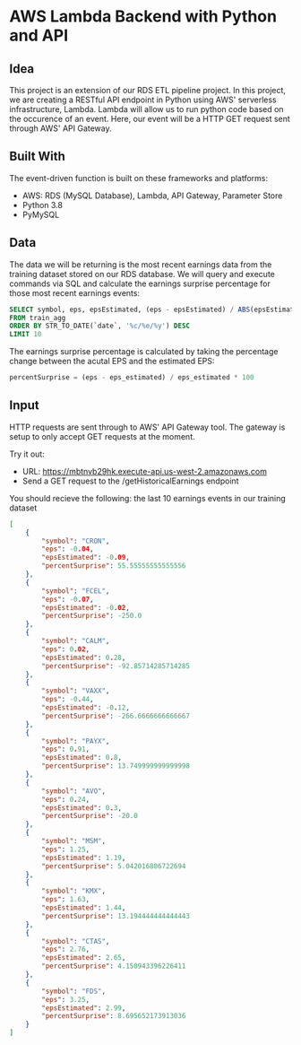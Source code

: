 # AWS Lambda Backend with Python and API 

## Idea
This project is an extension of our RDS ETL pipeline project. In this project, we are creating a RESTful API endpoint in Python using AWS' serverless infrastructure, Lambda. Lambda will allow us to run python code based on the occurence of an event. Here, our event will be a HTTP GET request sent through AWS' API Gateway. 

## Built With
The event-driven function is built on these frameworks and platforms:
* AWS: RDS (MySQL Database), Lambda, API Gateway, Parameter Store
* Python 3.8
* PyMySQL

## Data
The data we will be returning is the most recent earnings data from the training dataset stored on our RDS database. We will query and execute commands via SQL and calculate the earnings surprise percentage for those most recent earnings events:
```sql
SELECT symbol, eps, epsEstimated, (eps - epsEstimated) / ABS(epsEstimated) * 100 AS percentSurprise
FROM train_agg
ORDER BY STR_TO_DATE(`date`, '%c/%e/%y') DESC
LIMIT 10
```

The earnings surprise percentage is calculated by taking the percentage change between the acutal EPS and the estimated EPS: 
```python
percentSurprise = (eps - eps_estimated) / eps_estimated * 100
```

## Input
HTTP requests are sent through to AWS' API Gateway tool. The gateway is setup to only accept GET requests at the moment.

Try it out:
* URL: https://mbtnvb29hk.execute-api.us-west-2.amazonaws.com
* Send a GET request to the /getHistoricalEarnings endpoint

You should recieve the following: the last 10 earnings events in our training dataset
```json
[
    {
        "symbol": "CRON",
        "eps": -0.04,
        "epsEstimated": -0.09,
        "percentSurprise": 55.55555555555556
    },
    {
        "symbol": "FCEL",
        "eps": -0.07,
        "epsEstimated": -0.02,
        "percentSurprise": -250.0
    },
    {
        "symbol": "CALM",
        "eps": 0.02,
        "epsEstimated": 0.28,
        "percentSurprise": -92.85714285714285
    },
    {
        "symbol": "VAXX",
        "eps": -0.44,
        "epsEstimated": -0.12,
        "percentSurprise": -266.6666666666667
    },
    {
        "symbol": "PAYX",
        "eps": 0.91,
        "epsEstimated": 0.8,
        "percentSurprise": 13.749999999999998
    },
    {
        "symbol": "AVO",
        "eps": 0.24,
        "epsEstimated": 0.3,
        "percentSurprise": -20.0
    },
    {
        "symbol": "MSM",
        "eps": 1.25,
        "epsEstimated": 1.19,
        "percentSurprise": 5.042016806722694
    },
    {
        "symbol": "KMX",
        "eps": 1.63,
        "epsEstimated": 1.44,
        "percentSurprise": 13.194444444444443
    },
    {
        "symbol": "CTAS",
        "eps": 2.76,
        "epsEstimated": 2.65,
        "percentSurprise": 4.150943396226411
    },
    {
        "symbol": "FDS",
        "eps": 3.25,
        "epsEstimated": 2.99,
        "percentSurprise": 8.695652173913036
    }
]
```
